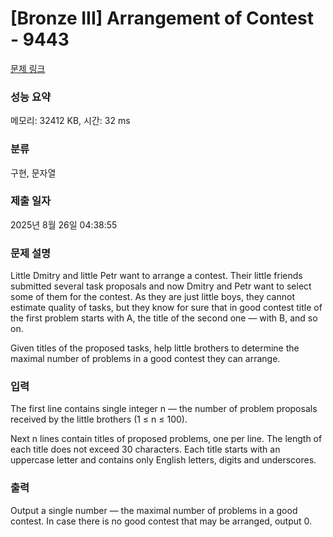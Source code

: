 # [Bronze III] Arrangement of Contest - 9443 

[문제 링크](https://www.acmicpc.net/problem/9443) 

### 성능 요약

메모리: 32412 KB, 시간: 32 ms

### 분류

구현, 문자열

### 제출 일자

2025년 8월 26일 04:38:55

### 문제 설명

<p>Little Dmitry and little Petr want to arrange a contest. Their little friends submitted several task proposals and now Dmitry and Petr want to select some of them for the contest. As they are just little boys, they cannot estimate quality of tasks, but they know for sure that in good contest title of the first problem starts with A, the title of the second one — with B, and so on.</p>

<p>Given titles of the proposed tasks, help little brothers to determine the maximal number of problems in a good contest they can arrange.</p>

### 입력 

 <p>The first line contains single integer n — the number of problem proposals received by the little brothers (1 ≤ n ≤ 100).</p>

<p>Next n lines contain titles of proposed problems, one per line. The length of each title does not exceed 30 characters. Each title starts with an uppercase letter and contains only English letters, digits and underscores.</p>

### 출력 

 <p>Output a single number — the maximal number of problems in a good contest. In case there is no good contest that may be arranged, output 0.</p>

